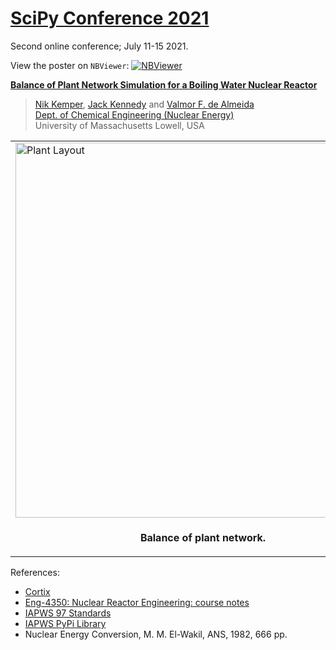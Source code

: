 # [SciPy Conference 2021](https://www.scipy2021.scipy.org/schedule)

Second online conference; July 11-15 2021.

View the poster on `NBViewer`: [![NBViewer](https://raw.githubusercontent.com/jupyter/design/master/logos/Badges/nbviewer_badge.svg)](https://nbviewer.jupyter.org/github/dpploy/scipy-2021/blob/main/poster.ipynb)

[**Balance of Plant Network Simulation for a Boiling Water Nuclear Reactor**](https://www.scipy2020.scipy.org/virtual-poster-session)

 >[Nik Kemper](https://github.com/nik), [Jack Kennedy](https://github.com/jack) and [Valmor F. de Almeida](https://github.com/dealmeidavf) <br>
 >[Dept. of Chemical Engineering (Nuclear Energy)](https://www.uml.edu/Engineering/Chemical/faculty/de-Almeida-Valmor.aspx) <br>
 >University of Massachusetts Lowell, USA <br>

|  |
|---|
| <img width="600" src="pics/network-0.gv.png" title="Plant Layout">|
| <p style="text-align:center;"><b>Balance of plant network.</b></p> |

References:

 + [Cortix](https://cortix.org/)
 + [Eng-4350: Nuclear Reactor Engineering: course notes](https://github.com/dpploy/engy-4350)
 + [IAPWS 97 Standards](http://www.iapws.org/relguide/IF97-Rev.html)
 + [IAPWS PyPi Library](https://pypi.org/project/iapws/)
 + Nuclear Energy Conversion, M. M. El-Wakil, ANS, 1982, 666 pp.
